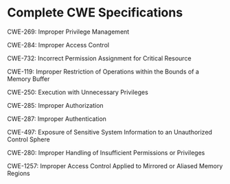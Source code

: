 

# Complete CWE Specifications

CWE-269: Improper Privilege Management

CWE-284: Improper Access Control

CWE-732: Incorrect Permission Assignment for Critical Resource

CWE-119: Improper Restriction of Operations within the Bounds of a Memory Buffer

CWE-250: Execution with Unnecessary Privileges

CWE-285: Improper Authorization

CWE-287: Improper Authentication

CWE-497: Exposure of Sensitive System Information to an Unauthorized Control Sphere

CWE-280: Improper Handling of Insufficient Permissions or Privileges 

CWE-1257: Improper Access Control Applied to Mirrored or Aliased Memory Regions